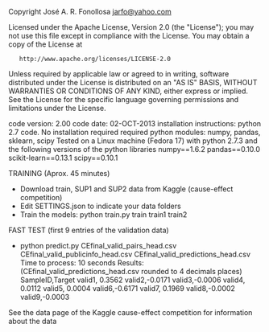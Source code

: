    Copyright José A. R. Fonollosa <jarfo@yahoo.com>

   Licensed under the Apache License, Version 2.0 (the "License");
   you may not use this file except in compliance with the License.
   You may obtain a copy of the License at

       http://www.apache.org/licenses/LICENSE-2.0

   Unless required by applicable law or agreed to in writing, software
   distributed under the License is distributed on an "AS IS" BASIS,
   WITHOUT WARRANTIES OR CONDITIONS OF ANY KIND, either express or implied.
   See the License for the specific language governing permissions and
   limitations under the License.

code version: 2.00
code date: 02-OCT-2013
installation instructions: python 2.7 code. No installation required
required python modules: numpy, pandas, sklearn, scipy
Tested on a Linux machine (Fedora 17) with python 2.7.3 and the following versions of the python libraries
numpy==1.6.2
pandas==0.10.0
scikit-learn==0.13.1
scipy==0.10.1

TRAINING (Aprox. 45 minutes)
- Download train, SUP1 and SUP2 data from Kaggle (cause-effect competition)
- Edit SETTINGS.json to indicate your data folders
- Train the models: python train.py train train1 train2

FAST TEST (first 9 entries of the validation data)
- python predict.py CEfinal_valid_pairs_head.csv CEfinal_valid_publicinfo_head.csv CEfinal_valid_predictions_head.csv
Time to process: 10 seconds
Results: (CEfinal_valid_predictions_head.csv rounded to 4 decimals places)
SampleID,Target
valid1, 0.3562
valid2,-0.0171
valid3,-0.0006
valid4, 0.0112
valid5, 0.0004
valid6,-0.6171
valid7, 0.1969
valid8,-0.0002
valid9,-0.0003

See the data page of the Kaggle cause-effect competition for information about the data

